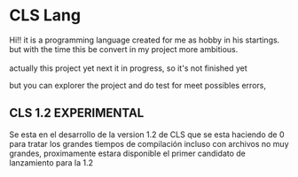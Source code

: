<h1>
	CLS Lang
</h1>
<p>
	Hi!! it is a programming language created for me as hobby in his startings.
	but with the time this be convert in my project more ambitious.
	<br><br>
	actually this project yet next it in progress, so it's not finished yet
</p>
<p>
	but you can explorer the project and do test for meet possibles errors,
	
</p>
<h2>
	CLS 1.2 EXPERIMENTAL
</h2>
<p>
	Se esta en el desarrollo de la version 1.2 de CLS que se esta haciendo de 0 para tratar los
	grandes tiempos de compilación incluso con archivos no muy grandes, proximamente estara disponible
	el primer candidato de lanzamiento para la 1.2
</p>
